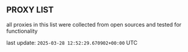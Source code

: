 ## PROXY LIST

all proxies in this list were collected from open sources and tested for functionality

last update: `2025-03-28 12:52:29.670902+00:00` UTC